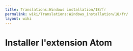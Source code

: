 ```yaml
---
title: Translations:Windows installation/18/fr
permalink: wiki/Translations:Windows_installation/18/fr/
layout: wiki
---
```


# Installer l'extension Atom
